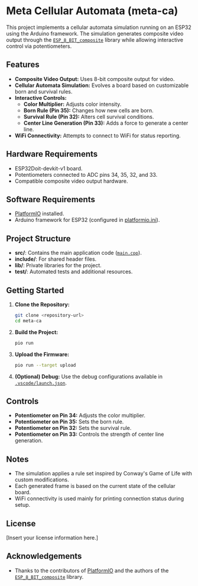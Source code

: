 # Meta Cellular Automata (meta-ca)

This project implements a cellular automata simulation running on an ESP32 using the Arduino framework. The simulation generates composite video output through the [`ESP_8_BIT_composite`](src/main.cpp) library while allowing interactive control via potentiometers.

## Features

- **Composite Video Output:** Uses 8-bit composite output for video.
- **Cellular Automata Simulation:** Evolves a board based on customizable born and survival rules.
- **Interactive Controls:** 
  - **Color Multiplier:** Adjusts color intensity.
  - **Born Rule (Pin 35):** Changes how new cells are born.
  - **Survival Rule (Pin 32):** Alters cell survival conditions.
  - **Center Line Generation (Pin 33):** Adds a force to generate a center line.
- **WiFi Connectivity:** Attempts to connect to WiFi for status reporting.

## Hardware Requirements

- ESP32Doit-devkit-v1 board.
- Potentiometers connected to ADC pins 34, 35, 32, and 33.
- Compatible composite video output hardware.

## Software Requirements

- [PlatformIO](https://platformio.org/) installed.
- Arduino framework for ESP32 (configured in [platformio.ini](platformio.ini)).

## Project Structure

- **src/**: Contains the main application code ([`main.cpp`](src/main.cpp)).
- **include/**: For shared header files.
- **lib/**: Private libraries for the project.
- **test/**: Automated tests and additional resources.

## Getting Started

1. **Clone the Repository:**
    ```sh
    git clone <repository-url>
    cd meta-ca
    ```

2. **Build the Project:**
    ```sh
    pio run
    ```

3. **Upload the Firmware:**
    ```sh
    pio run --target upload
    ```

4. **(Optional) Debug:**
    Use the debug configurations available in [`.vscode/launch.json`](.vscode/launch.json).

## Controls

- **Potentiometer on Pin 34:** Adjusts the color multiplier.
- **Potentiometer on Pin 35:** Sets the born rule.
- **Potentiometer on Pin 32:** Sets the survival rule.
- **Potentiometer on Pin 33:** Controls the strength of center line generation.

## Notes

- The simulation applies a rule set inspired by Conway's Game of Life with custom modifications.
- Each generated frame is based on the current state of the cellular board.
- WiFi connectivity is used mainly for printing connection status during setup.

## License

[Insert your license information here.]

## Acknowledgements

- Thanks to the contributors of [PlatformIO](https://platformio.org/) and the authors of the [`ESP_8_BIT_composite`](src/main.cpp) library.